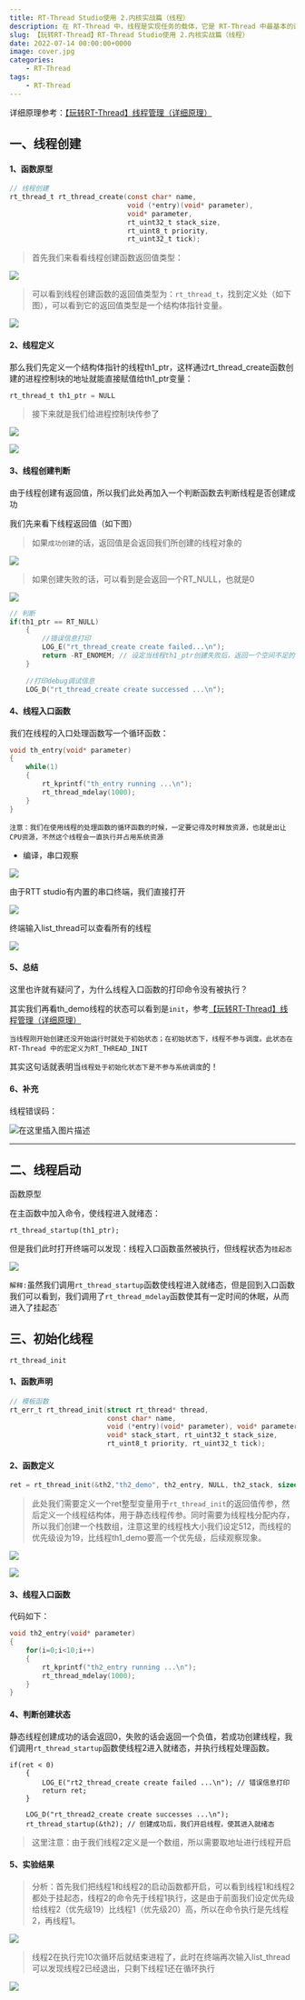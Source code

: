 ```yaml
---
title: RT-Thread Studio使用 2.内核实战篇（线程）
description: 在 RT-Thread 中，线程是实现任务的载体，它是 RT-Thread 中最基本的调度单位，它描述了一个任务执行的运行环境，也描述了这个任务所处的优先等级，重要的任务可设置相对较高的优先级，非重要的任务可以设置较低的优先级，不同的任务还可以设置相同的优先级，轮流运行。
slug: 【玩转RT-Thread】RT-Thread Studio使用 2.内核实战篇（线程）
date: 2022-07-14 00:00:00+0000
image: cover.jpg
categories:
    - RT-Thread
tags:
    - RT-Thread
---
```


详细原理参考：[【玩转RT-Thread】线程管理（详细原理）](https://blog.csdn.net/qq_56914146/article/details/124141250)


## 一、线程创建

#### 1、函数原型

```c
// 线程创建
rt_thread_t rt_thread_create(const char* name,
							 void (*entry)(void* parameter),
							 void* parameter,
							 rt_uint32_t stack_size,
							 rt_uint8_t priority,
							 rt_uint32_t tick);
```

> 首先我们来看看线程创建函数返回值类型：

![](https://img-blog.csdnimg.cn/de83fe0a4aad4ffe9989eacdf86e96df.png)


> 可以看到线程创建函数的返回值类型为：`rt_thread_t`，找到定义处（如下图），可以看到它的返回值类型是一个结构体指针变量。

![](https://img-blog.csdnimg.cn/1dfc5d7964484cae9cc44d8067ffcdd0.png)


#### 2、线程定义

那么我们先定义一个结构体指针的线程th1_ptr，这样通过rt_thread_create函数创建的进程控制块的地址就能直接赋值给th1_ptr变量：

```c
rt_thread_t th1_ptr = NULL
```

> 接下来就是我们给进程控制块传参了

![](https://img-blog.csdnimg.cn/90d481586b964d01958c9a14a2bd4695.png)


![](https://img-blog.csdnimg.cn/7f39dba639bb4c5faeed06524f57a60d.png)


#### 3、线程创建判断

由于线程创建有返回值，所以我们此处再加入一个判断函数去判断线程是否创建成功

我们先来看下线程返回值（如下图）

> 如果`成功创建`的话，返回值是会返回我们所创建的线程对象的

![](https://img-blog.csdnimg.cn/b19a07990b2240728d423f2c7064d47c.png)


> 如果创建失败的话，可以看到是会返回一个RT_NULL，也就是0

![](https://img-blog.csdnimg.cn/faf3ad30a6f046638db1c77a0c8275a4.png)



```c
// 判断	
if(th1_ptr == RT_NULL)
    {
        //错误信息打印
        LOG_E("rt_thread_create create failed...\n");
    	return -RT_ENOMEM; // 设定当线程th1_ptr创建失败后，返回一个空间不足的标志
    }
    
    //打印debug调试信息
    LOG_D("rt_thread_create create successed ...\n");
```



#### 4、线程入口函数

我们在线程的入口处理函数写一个循环函数：

```c
void th_entry(void* parameter)
{
    while(1)
    {
        rt_kprintf("th_entry running ...\n");
        rt_thread_mdelay(1000);
    }
}
```

`注意：我们在使用线程的处理函数的循环函数的时候，一定要记得及时释放资源，也就是出让CPU资源，不然这个线程会一直执行并占用系统资源`

* 编译，串口观察

![](https://img-blog.csdnimg.cn/4c5556830c644e48bfa76008218fb680.png)


由于RTT studio有内置的串口终端，我们直接打开

![](https://img-blog.csdnimg.cn/cd4fd4b573c0421a88a73d9f8e7160dd.png)


终端输入list_thread可以查看所有的线程

![](https://img-blog.csdnimg.cn/edae1f6480c54759915145477406f17d.png)




#### 5、总结

这里也许就有疑问了，为什么线程入口函数的打印命令没有被执行？

其实我们再看th_demo线程的状态可以看到是`init`，参考[【玩转RT-Thread】线程管理（详细原理）](https://blog.csdn.net/qq_56914146/article/details/124141250)

`当线程刚开始创建还没开始运行时就处于初始状态；在初始状态下，线程不参与调度。此状态在RT-Thread 中的宏定义为RT_THREAD_INIT`

其实这句话就表明当`线程处于初始化状态下是不参与系统调度`的！

#### 6、补充

线程错误码：

![在这里插入图片描述](https://img-blog.csdnimg.cn/f32f5440cb604b2d8eea4a4546d977b0.png)



---

## 二、线程启动

函数原型

在主函数中加入命令，使线程进入就绪态：

```
rt_thread_startup(th1_ptr); 
```

但是我们此时打开终端可以发现：线程入口函数虽然被执行，但线程状态为`挂起态`

![](https://img-blog.csdnimg.cn/f5f40f386046488f89e56ab8ee8db6d4.png)


`解释:`虽然我们调用`rt_thread_startup`函数使线程进入就绪态，但是回到入口函数我们可以看到，我们调用了`rt_thread_mdelay`函数使其有一定时间的休眠，从而进入了挂起态`

## 三、初始化线程
`rt_thread_init`

#### 1、函数声明

```c
// 模板函数
rt_err_t rt_thread_init(struct rt_thread* thread,
					    const char* name,
						void (*entry)(void* parameter), void* parameter,
						void* stack_start, rt_uint32_t stack_size,
						rt_uint8_t priority, rt_uint32_t tick);
```

#### 2、函数定义

```c
ret = rt_thread_init(&th2,"th2_demo", th2_entry, NULL, th2_stack, sizeof(th2_stack), 19, 5);
```

> 此处我们需要定义一个ret整型变量用于`rt_thread_init`的返回值传参，然后定义一个线程结构体，用于静态线程传参。同时需要为线程栈分配内存，所以我们创建一个栈数组，注意这里的线程栈大小我们设定512，而线程的优先级设为19，比线程th1_demo要高一个优先级，后续观察现象。

![](https://img-blog.csdnimg.cn/b7ce209e742948a398d235d4fd799279.png)


![](https://img-blog.csdnimg.cn/06a57b94d88c4cdf97f9a431d1578862.png)


#### 3、线程入口函数

代码如下：

```c
void th2_entry(void* parameter)
{
    for(i=0;i<10;i++)
    {
        rt_kprintf("th2_entry running ...\n");
        rt_thread_mdelay(1000);
    }
}
```

#### 4、判断创建状态

静态线程创建成功的话会返回0，失败的话会返回一个负值，若成功创建线程，我们调用`rt_thread_startup`函数使线程2进入就绪态，并执行线程处理函数。

```
if(ret < 0)
    {
        LOG_E("rt2_thread_create create failed ...\n"); // 错误信息打印
        return ret;
    }
    
    LOG_D("rt_thread2_create create successes ...\n"); 
    rt_thread_startup(&th2); // 创建成功后，我们开启线程，使其进入就绪态
```

> 这里注意：由于我们线程2定义是一个数组，所以需要取地址进行线程开启

#### 5、实验结果

> 分析：首先我们把线程1和线程2的启动函数都开启，可以看到线程1和线程2都处于挂起态，线程2的命令先于线程1执行，这是由于前面我们设定优先级给线程2（优先级19）比线程1（优先级20）高，所以在命令执行是先线程2，再线程1。

![](https://img-blog.csdnimg.cn/861754f210a74896a6d63d20fbb629f0.png)


> 线程2在执行完10次循环后就结束进程了，此时在终端再次输入list_thread可以发现线程2已经退出，只剩下线程1还在循环执行

![](https://img-blog.csdnimg.cn/85333e4d1b1942d6a59b10e528797ecc.png)



